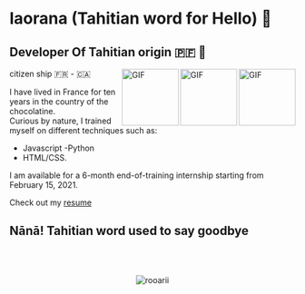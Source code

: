 # Iaorana (Tahitian word for Hello) 🤙
## Developer Of Tahitian origin 🇵🇫 🌴 
<img align="right" alt="GIF" src="https://media.giphy.com/media/kdFc8fubgS31b8DsVu/giphy.gif" width="100" height="100" />
<img align="right" alt="GIF" src="https://media.giphy.com/media/eNAsjO55tPbgaor7ma/giphy.gif" width="100" height="100" />
<img align="right" alt="GIF" src="https://media.giphy.com/media/XH9wwXfUXu91wAJwN5/giphy.gif" width="100" height="100" />

citizen ship 🇫🇷 - 🇨🇦

I have lived in France for ten years in the country of the chocolatine.</br>
Curious by nature, I trained myself on different techniques such as:

- Javascript 
-Python
- HTML/CSS.

I am available for a 6-month end-of-training internship starting from February 15, 2021.
</br>




Check out my <a href="Rooarii MANUEL.pdf" download="Rooarii MANUEL.pdf">resume</a>

## **Nānā!** Tahitian word used to say goodbye
<!-- 
<img align="left" src="https://welcome-tahiti.com/wp-content/uploads/BTH0454.jpg"> -->
</br>
</br>
<p align="center"> <img src="https://github-readme-stats.vercel.app/api?username=rooarii&show_icons=true&theme=vue-dark&bg" alt="rooarii" />